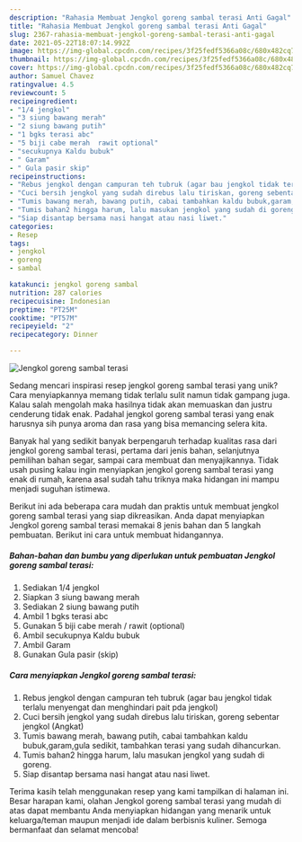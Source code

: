 ```yaml
---
description: "Rahasia Membuat Jengkol goreng sambal terasi Anti Gagal"
title: "Rahasia Membuat Jengkol goreng sambal terasi Anti Gagal"
slug: 2367-rahasia-membuat-jengkol-goreng-sambal-terasi-anti-gagal
date: 2021-05-22T18:07:14.992Z
image: https://img-global.cpcdn.com/recipes/3f25fedf5366a08c/680x482cq70/jengkol-goreng-sambal-terasi-foto-resep-utama.jpg
thumbnail: https://img-global.cpcdn.com/recipes/3f25fedf5366a08c/680x482cq70/jengkol-goreng-sambal-terasi-foto-resep-utama.jpg
cover: https://img-global.cpcdn.com/recipes/3f25fedf5366a08c/680x482cq70/jengkol-goreng-sambal-terasi-foto-resep-utama.jpg
author: Samuel Chavez
ratingvalue: 4.5
reviewcount: 5
recipeingredient:
- "1/4 jengkol"
- "3 siung bawang merah"
- "2 siung bawang putih"
- "1 bgks terasi abc"
- "5 biji cabe merah  rawit optional"
- "secukupnya Kaldu bubuk"
- " Garam"
- " Gula pasir skip"
recipeinstructions:
- "Rebus jengkol dengan campuran teh tubruk (agar bau jengkol tidak terlalu menyengat dan menghindari pait pda jengkol)"
- "Cuci bersih jengkol yang sudah direbus lalu tiriskan, goreng sebentar jengkol (Angkat)"
- "Tumis bawang merah, bawang putih, cabai tambahkan kaldu bubuk,garam,gula sedikit, tambahkan terasi yang sudah dihancurkan."
- "Tumis bahan2 hingga harum, lalu masukan jengkol yang sudah di goreng."
- "Siap disantap bersama nasi hangat atau nasi liwet."
categories:
- Resep
tags:
- jengkol
- goreng
- sambal

katakunci: jengkol goreng sambal 
nutrition: 287 calories
recipecuisine: Indonesian
preptime: "PT25M"
cooktime: "PT57M"
recipeyield: "2"
recipecategory: Dinner

---
```



![Jengkol goreng sambal terasi](https://img-global.cpcdn.com/recipes/3f25fedf5366a08c/680x482cq70/jengkol-goreng-sambal-terasi-foto-resep-utama.jpg)

Sedang mencari inspirasi resep jengkol goreng sambal terasi yang unik? Cara menyiapkannya memang tidak terlalu sulit namun tidak gampang juga. Kalau salah mengolah maka hasilnya tidak akan memuaskan dan justru cenderung tidak enak. Padahal jengkol goreng sambal terasi yang enak harusnya sih punya aroma dan rasa yang bisa memancing selera kita.

Banyak hal yang sedikit banyak berpengaruh terhadap kualitas rasa dari jengkol goreng sambal terasi, pertama dari jenis bahan, selanjutnya pemilihan bahan segar, sampai cara membuat dan menyajikannya. Tidak usah pusing kalau ingin menyiapkan jengkol goreng sambal terasi yang enak di rumah, karena asal sudah tahu triknya maka hidangan ini mampu menjadi suguhan istimewa.




Berikut ini ada beberapa cara mudah dan praktis untuk membuat jengkol goreng sambal terasi yang siap dikreasikan. Anda dapat menyiapkan Jengkol goreng sambal terasi memakai 8 jenis bahan dan 5 langkah pembuatan. Berikut ini cara untuk membuat hidangannya.

<!--inarticleads1-->

##### Bahan-bahan dan bumbu yang diperlukan untuk pembuatan Jengkol goreng sambal terasi:

1. Sediakan 1/4 jengkol
1. Siapkan 3 siung bawang merah
1. Sediakan 2 siung bawang putih
1. Ambil 1 bgks terasi abc
1. Gunakan 5 biji cabe merah / rawit (optional)
1. Ambil secukupnya Kaldu bubuk
1. Ambil  Garam
1. Gunakan  Gula pasir (skip)




<!--inarticleads2-->

##### Cara menyiapkan Jengkol goreng sambal terasi:

1. Rebus jengkol dengan campuran teh tubruk (agar bau jengkol tidak terlalu menyengat dan menghindari pait pda jengkol)
1. Cuci bersih jengkol yang sudah direbus lalu tiriskan, goreng sebentar jengkol (Angkat)
1. Tumis bawang merah, bawang putih, cabai tambahkan kaldu bubuk,garam,gula sedikit, tambahkan terasi yang sudah dihancurkan.
1. Tumis bahan2 hingga harum, lalu masukan jengkol yang sudah di goreng.
1. Siap disantap bersama nasi hangat atau nasi liwet.




Terima kasih telah menggunakan resep yang kami tampilkan di halaman ini. Besar harapan kami, olahan Jengkol goreng sambal terasi yang mudah di atas dapat membantu Anda menyiapkan hidangan yang menarik untuk keluarga/teman maupun menjadi ide dalam berbisnis kuliner. Semoga bermanfaat dan selamat mencoba!
